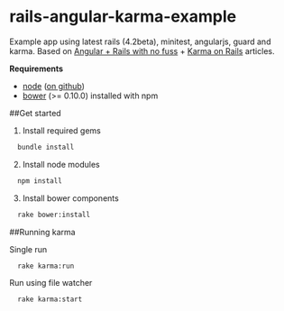 rails-angular-karma-example
===========================

Example app using latest rails (4.2beta), minitest, angularjs, guard and karma.
Based on [Angular + Rails with no fuss](http://sebastien.saunier.me/blog/2014/02/04/angular--rails-with-no-fuss.html) +
[Karma on Rails](http://codetunes.com/2014/karma-on-rails/) articles.

**Requirements**

* [node](http://nodejs.org) ([on github](https://github.com/joyent/node))
* [bower](https://github.com/bower/bower) (>= 0.10.0) installed with npm

##Get started

1. Install required gems
``` Bash
  bundle install
```
2. Install node modules
``` Bash
  npm install
```
3. Install bower components
``` Bash
  rake bower:install
```

##Running karma

Single run
``` Bash
  rake karma:run
```

Run using file watcher
``` Bash
  rake karma:start
```
